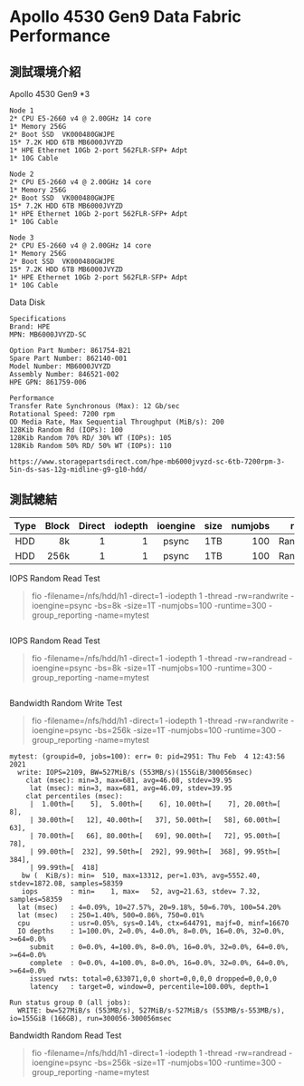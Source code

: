 # Apollo 4530 Gen9 Data Fabric Performance

## 測試環境介紹


Apollo 4530 Gen9 *3
```
Node 1
2* CPU E5-2660 v4 @ 2.00GHz 14 core
1* Memory 256G 
2* Boot SSD  VK000480GWJPE 
15* 7.2K HDD 6TB MB6000JVYZD
1* HPE Ethernet 10Gb 2-port 562FLR-SFP+ Adpt
1* 10G Cable

Node 2
2* CPU E5-2660 v4 @ 2.00GHz 14 core
1* Memory 256G 
2* Boot SSD  VK000480GWJPE 
15* 7.2K HDD 6TB MB6000JVYZD
1* HPE Ethernet 10Gb 2-port 562FLR-SFP+ Adpt
1* 10G Cable

Node 3
2* CPU E5-2660 v4 @ 2.00GHz 14 core
1* Memory 256G 
2* Boot SSD  VK000480GWJPE 
15* 7.2K HDD 6TB MB6000JVYZD
1* HPE Ethernet 10Gb 2-port 562FLR-SFP+ Adpt
1* 10G Cable
```

Data Disk
```
Specifications
Brand: HPE
MPN: MB6000JVYZD-SC

Option Part Number: 861754-B21
Spare Part Number: 862140-001
Model Number: MB6000JVYZD
Assembly Number: 846521-002
HPE GPN: 861759-006

Performance
Transfer Rate Synchronous (Max): 12 Gb/sec
Rotational Speed: 7200 rpm
OD Media Rate, Max Sequential Throughput (MiB/s): 200
128Kib Random Rd (IOPs): 100
128Kib Random 70% RD/ 30% WT (IOPs): 105
128Kib Random 50% RD/ 50% WT (IOPs): 110

https://www.storagepartsdirect.com/hpe-mb6000jvyzd-sc-6tb-7200rpm-3-5in-ds-sas-12g-midline-g9-g10-hdd/
```



## 測試總結

|    Type|   Block|  Direct|   iodepth|  ioengine|      size|   numjobs|        rw|      Read|Read/IOPS|      Write|Write/IOPS|
|:------:|-------:|-------:|---------:|:--------:|---------:|---------:|:--------:|---------:|--------:|----------:|---------:|
|     HDD|      8k|       1|         1|     psync|       1TB|       100|    Random|  132MiB/s|    16.9k|  33.1MiB/s|      4234|
|     HDD|    256k|       1|         1|     psync|       1TB|       100|    Random| 1671MiB/s|     6683|   485MiB/s|      1938|


IOPS Random Read Test

> fio -filename=/nfs/hdd/h1 -direct=1 -iodepth 1 -thread -rw=randwrite -ioengine=psync -bs=8k -size=1T -numjobs=100 -runtime=300 -group_reporting -name=mytest

```
```

IOPS Random Read Test

> fio -filename=/nfs/hdd/h1 -direct=1 -iodepth 1 -thread -rw=randread -ioengine=psync -bs=8k -size=1T -numjobs=100 -runtime=300 -group_reporting -name=mytest

```
```

Bandwidth Random Write Test

> fio -filename=/nfs/hdd/h1 -direct=1 -iodepth 1 -thread -rw=randwrite -ioengine=psync -bs=256k -size=1T -numjobs=100 -runtime=300 -group_reporting -name=mytest

```
mytest: (groupid=0, jobs=100): err= 0: pid=2951: Thu Feb  4 12:43:56 2021
  write: IOPS=2109, BW=527MiB/s (553MB/s)(155GiB/300056msec)
    clat (msec): min=3, max=681, avg=46.08, stdev=39.95
     lat (msec): min=3, max=681, avg=46.09, stdev=39.95
    clat percentiles (msec):
     |  1.00th=[    5],  5.00th=[    6], 10.00th=[    7], 20.00th=[    8],
     | 30.00th=[   12], 40.00th=[   37], 50.00th=[   58], 60.00th=[   63],
     | 70.00th=[   66], 80.00th=[   69], 90.00th=[   72], 95.00th=[   78],
     | 99.00th=[  232], 99.50th=[  292], 99.90th=[  368], 99.95th=[  384],
     | 99.99th=[  418]
   bw (  KiB/s): min=  510, max=13312, per=1.03%, avg=5552.40, stdev=1872.08, samples=58359
   iops        : min=    1, max=   52, avg=21.63, stdev= 7.32, samples=58359
  lat (msec)   : 4=0.09%, 10=27.57%, 20=9.18%, 50=6.70%, 100=54.20%
  lat (msec)   : 250=1.40%, 500=0.86%, 750=0.01%
  cpu          : usr=0.05%, sys=0.14%, ctx=644791, majf=0, minf=16670
  IO depths    : 1=100.0%, 2=0.0%, 4=0.0%, 8=0.0%, 16=0.0%, 32=0.0%, >=64=0.0%
     submit    : 0=0.0%, 4=100.0%, 8=0.0%, 16=0.0%, 32=0.0%, 64=0.0%, >=64=0.0%
     complete  : 0=0.0%, 4=100.0%, 8=0.0%, 16=0.0%, 32=0.0%, 64=0.0%, >=64=0.0%
     issued rwts: total=0,633071,0,0 short=0,0,0,0 dropped=0,0,0,0
     latency   : target=0, window=0, percentile=100.00%, depth=1

Run status group 0 (all jobs):
  WRITE: bw=527MiB/s (553MB/s), 527MiB/s-527MiB/s (553MB/s-553MB/s), io=155GiB (166GB), run=300056-300056msec
```

Bandwidth Random Read Test

> fio -filename=/nfs/hdd/h1 -direct=1 -iodepth 1 -thread -rw=randread -ioengine=psync -bs=256k -size=1T -numjobs=100 -runtime=300 -group_reporting -name=mytest

```
```

